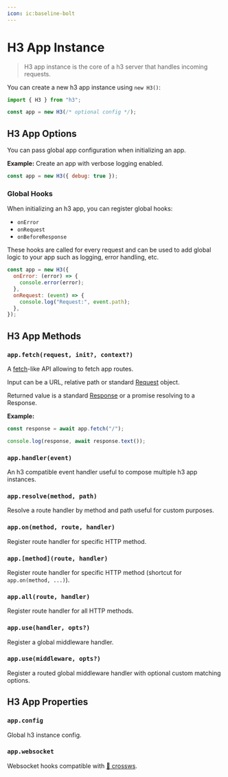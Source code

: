 ```yaml
---
icon: ic:baseline-bolt
---
```


# H3 App Instance

> H3 app instance is the core of a h3 server that handles incoming requests.

You can create a new h3 app instance using `new H3()`:

```js [server.mjs]
import { H3 } from "h3";

const app = new H3(/* optional config */);
```

## H3 App Options

You can pass global app configuration when initializing an app.

**Example:** Create an app with verbose logging enabled.

```js
const app = new H3({ debug: true });
```

### Global Hooks

When initializing an h3 app, you can register global hooks:

- `onError`
- `onRequest`
- `onBeforeResponse`

These hooks are called for every request and can be used to add global logic to your app such as logging, error handling, etc.

```js
const app = new H3({
  onError: (error) => {
    console.error(error);
  },
  onRequest: (event) => {
    console.log("Request:", event.path);
  },
});
```

## H3 App Methods

### `app.fetch(request, init?, context?)`

A [fetch](https://developer.mozilla.org/en-US/docs/Web/API/Fetch_API)-like API allowing to fetch app routes.

Input can be a URL, relative path or standard [Request](https://developer.mozilla.org/en-US/docs/Web/API/Request) object.

Returned value is a standard [Response](https://developer.mozilla.org/en-US/docs/Web/API/Response) or a promise resolving to a Response.

**Example:**

```ts
const response = await app.fetch("/");

console.log(response, await response.text());
```

### `app.handler(event)`

An h3 compatible event handler useful to compose multiple h3 app instances.

### `app.resolve(method, path)`

Resolve a route handler by method and path useful for custom purposes.

### `app.on(method, route, handler)`

Register route handler for specific HTTP method.

### `app.[method](route, handler)`

Register route handler for specific HTTP method (shortcut for `app.on(method, ...)`).

### `app.all(route, handler)`

Register route handler for all HTTP methods.

### `app.use(handler, opts?)`

Register a global middleware handler.

### `app.use(middleware, opts?)`

Register a routed global middleware handler with optional custom matching options.

## H3 App Properties

### `app.config`

Global h3 instance config.

### `app.websocket`

Websocket hooks compatible with [🔌 crossws](https://crossws.h3.dev/).
